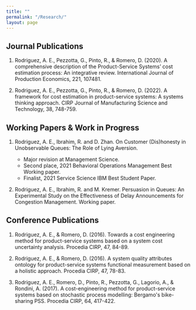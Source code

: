 ```yaml
---
title: ""
permalink: "/Research/"
layout: page
---
```


## Journal Publications

1. Rodriguez, A. E., Pezzotta, G., Pinto, R., & Romero, D. (2020). A comprehensive description of the Product-Service Systems’ cost estimation process: An integrative review. International Journal of Production Economics, 221, 107481.

2. Rodriguez, A. E., Pezzotta, G., Pinto, R., & Romero, D. (2022). A framework for cost estimation in product-service systems: A systems thinking approach. CIRP Journal of Manufacturing Science and Technology, 38, 748-759.


## Working Papers & Work in Progress

1. Rodriguez, A. E., Ibrahim, R. and D. Zhan. On Customer (Dis)honesty in Unobservable Queues: The Role of Lying Aversion.
   * Major revision at Management Science.
   * Second place, 2021 Behavioral Operations Management Best Working paper.
   * Finalist, 2021 Service Science IBM Best Student Paper.

2. Rodriguez, A. E., Ibrahim, R. and  M. Kremer. Persuasion in Queues: An Experimental Study on the Effectiveness of Delay Announcements for Congestion Management. Working paper.


## Conference Publications

1. Rodriguez, A. E., & Romero, D. (2016). Towards a cost engineering method for product-service systems based on a system cost uncertainty analysis. Procedia CIRP, 47, 84-89.

2. Rodriguez, A. E., & Romero, D. (2016). A system quality attributes ontology for product-service systems functional measurement based on a holistic approach. Procedia CIRP, 47, 78-83.
   
3. Rodriguez, A. E., Romero, D., Pinto, R., Pezzotta, G., Lagorio, A., & Rondini, A. (2017). A cost-engineering method for product-service systems based on stochastic process modelling: Bergamo's bike-sharing PSS. Procedia CIRP, 64, 417-422.




